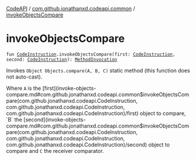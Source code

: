 [CodeAPI](../index.md) / [com.github.jonathanxd.codeapi.common](index.md) / [invokeObjectsCompare](.)

# invokeObjectsCompare

`fun `[`CodeInstruction`](../com.github.jonathanxd.codeapi/-code-instruction.md)`.invokeObjectsCompare(first: `[`CodeInstruction`](../com.github.jonathanxd.codeapi/-code-instruction.md)`, second: `[`CodeInstruction`](../com.github.jonathanxd.codeapi/-code-instruction.md)`): `[`MethodInvocation`](../com.github.jonathanxd.codeapi.base/-method-invocation/index.md)

Invokes `Object Objects.compare(A, B, C)` static method (this function does not auto-cast).

Where `A` is the [first](invoke-objects-compare.md#com.github.jonathanxd.codeapi.common$invokeObjectsCompare(com.github.jonathanxd.codeapi.CodeInstruction, com.github.jonathanxd.codeapi.CodeInstruction, com.github.jonathanxd.codeapi.CodeInstruction)/first) object to compare, `B` the [second](invoke-objects-compare.md#com.github.jonathanxd.codeapi.common$invokeObjectsCompare(com.github.jonathanxd.codeapi.CodeInstruction, com.github.jonathanxd.codeapi.CodeInstruction, com.github.jonathanxd.codeapi.CodeInstruction)/second) object to compare and `C` the receiver comparator.

